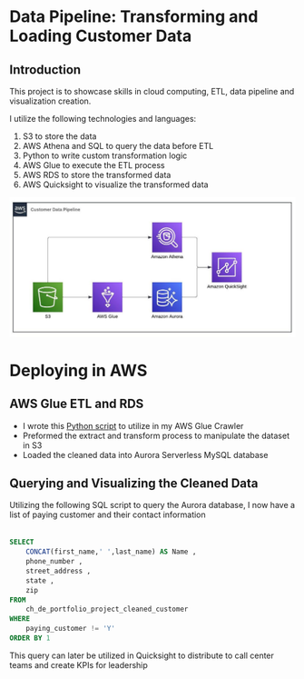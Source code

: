 # Data Pipeline: Transforming and Loading Customer Data

## Introduction

This project is to showcase skills in cloud computing, ETL, data pipeline and visualization creation. 

I utilize the following technologies and languages:


1. S3 to store the data 
2. AWS Athena and SQL to query the data before ETL 
3. Python to write custom transformation logic 
4. AWS Glue to execute the ETL process 
5. AWS RDS to store the transformed data 
6. AWS Quicksight to visualize the transformed data 

![Data Pipeline Flow Chart](https://github.com/christianhansonn/PortfolioDataPipeline/blob/main/static/Portfolio%20Project%20Pipeline.jpeg)

# Deploying in AWS

## AWS Glue ETL and RDS

- I wrote this [Python script](https://github.com/christianhansonn/PortfolioDataPipeline/blob/main/Glue/clean.ipynb) to utilize in my AWS Glue Crawler
- Preformed the extract and transform process to manipulate the dataset in S3
- Loaded the cleaned data into Aurora Serverless MySQL database


## Querying and Visualizing the Cleaned Data

Utilizing the following SQL script to query the Aurora database, I now have a list of paying customer and their contact information

```sql

SELECT
    CONCAT(first_name,' ',last_name) AS Name ,
    phone_number ,
    street_address ,
    state ,
    zip
FROM
    ch_de_portfolio_project_cleaned_customer
WHERE
    paying_customer != 'Y'
ORDER BY 1

```

This query can later be utilized in Quicksight to distribute to call center teams and create KPIs for leadership
